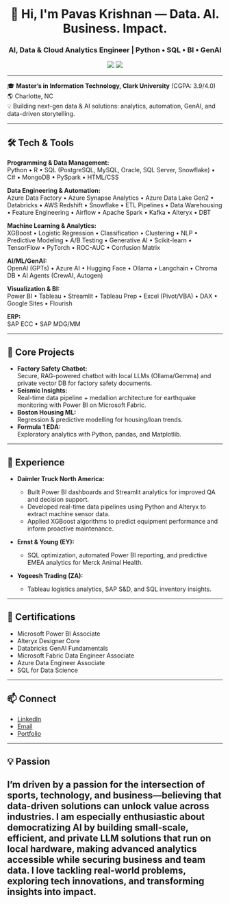 <h1 align="center">👋 Hi, I'm Pavas Krishnan — Data. AI. Business. Impact.</h1>
<h3 align="center">AI, Data & Cloud Analytics Engineer | Python • SQL • BI • GenAI</h3>

<p align="center">
  <a href="https://www.linkedin.com/in/pavas-krishnan/"><img src="https://img.shields.io/badge/LinkedIn-Connect-blue?logo=linkedin"></a>
  <a href="mailto:pshanmugasundaram@clarku.edu"><img src="https://img.shields.io/badge/Email-Contact-purple?logo=gmail"></a>
</p>

---

🎓 **Master’s in Information Technology, Clark University** (CGPA: 3.9/4.0)  
🌎 Charlotte, NC  
💡 Building next-gen data & AI solutions: analytics, automation, GenAI, and data-driven storytelling.

---

## 🛠️ Tech & Tools

**Programming & Data Management:**  
Python • R • SQL (PostgreSQL, MySQL, Oracle, SQL Server, Snowflake) • C# • MongoDB • PySpark • HTML/CSS

**Data Engineering & Automation:**  
Azure Data Factory • Azure Synapse Analytics • Azure Data Lake Gen2 • Databricks • AWS Redshift • Snowflake • ETL Pipelines • Data Warehousing • Feature Engineering • Airflow • Apache Spark • Kafka • Alteryx  • DBT

**Machine Learning & Analytics:**  
XGBoost • Logistic Regression • Classification • Clustering • NLP • Predictive Modeling • A/B Testing • Generative AI • Scikit-learn • TensorFlow • PyTorch • ROC-AUC • Confusion Matrix

**AI/ML/GenAI:**  
OpenAI (GPTs) • Azure AI • Hugging Face • Ollama • Langchain • Chroma DB  • AI Agents (CrewAI, Autogen)

**Visualization & BI:**  
Power BI • Tableau • Streamlit • Tableau Prep • Excel (Pivot/VBA) • DAX • Google Sites • Flourish

**ERP:**  
SAP ECC • SAP MDG/MM

---

## 🚀 Core Projects

- **Factory Safety Chatbot:**  
  Secure, RAG-powered chatbot with local LLMs (Ollama/Gemma) and private vector DB for factory safety documents.
- **Seismic Insights:**  
  Real-time data pipeline + medallion architecture for earthquake monitoring with Power BI on Microsoft Fabric.
- **Boston Housing ML:**  
  Regression & predictive modelling for housing/loan trends.
- **Formula 1 EDA:**  
  Exploratory analytics with Python, pandas, and Matplotlib.

---

## 💼 Experience

- **Daimler Truck North America:**  
    - Built Power BI dashboards and Streamlit analytics for improved QA and decision support.
    - Developed real-time data pipelines using Python and Alteryx to extract machine sensor data.
    - Applied XGBoost algorithms to predict equipment performance and inform proactive maintenance.

- **Ernst & Young (EY):**  
    - SQL optimization, automated Power BI reporting, and predictive EMEA analytics for Merck Animal Health.

- **Yogeesh Trading (ZA):**  
    - Tableau logistics analytics, SAP S&D, and SQL inventory insights.

---

## 📜 Certifications

- Microsoft Power BI Associate
- Alteryx Designer Core
- Databricks GenAI Fundamentals
- Microsoft Fabric Data Engineer Associate
- Azure Data Engineer Associate
- SQL for Data Science

---

## 📫 Connect

- [LinkedIn](https://www.linkedin.com/in/pavas-krishnan/)
- [Email](mailto:pshanmugasundaram@clarku.edu)
- [Portfolio](https://pavasofficial.wixsite.com/pavas)

---

## 💡 Passion

I’m driven by a passion for the intersection of sports, technology, and business—believing that data-driven solutions can unlock value across industries. I am especially enthusiastic about democratizing AI by building small-scale, efficient, and private LLM solutions that run on local hardware, making advanced analytics accessible while securing business and team data. I love tackling real-world problems, exploring tech innovations, and transforming insights into impact.
---
